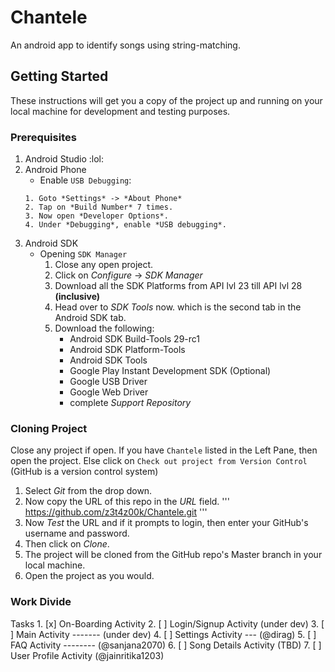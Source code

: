 # Chantele
An android app to identify songs using string-matching.

## Getting Started
These instructions will get you a copy of the project up and running on your local machine for development and testing purposes.

### Prerequisites
1. Android Studio :lol:
2. Android Phone
   - Enable `USB Debugging`:
    ```
    1. Goto *Settings* -> *About Phone*
    2. Tap on *Build Number* 7 times.
    3. Now open *Developer Options*.
    4. Under *Debugging*, enable *USB debugging*.
    ```
3. Android SDK
   - Opening `SDK Manager`
     1. Close any open project.
     2. Click on *Configure* -> *SDK Manager*
     3. Download all the SDK Platforms from API lvl 23 till API lvl 28 **(inclusive)**
     4. Head over to *SDK Tools* now. which is the second tab in the Android SDK tab.
     5. Download the following:
        - Android SDK Build-Tools 29-rc1
        - Android SDK Platform-Tools
        - Android SDK Tools
        - Google Play Instant Development SDK (Optional)
        - Google USB Driver
        - Google Web Driver
        - complete *Support Repository*
        
### Cloning Project
Close any project if open.
If you have `Chantele` listed in the Left Pane, then open the project.
Else click on `Check out project from Version Control` (GitHub is a version control system)
  1. Select *Git* from the drop down.
  2. Now copy the URL of this repo in the *URL* field.
    '''
    https://github.com/z3t4z00k/Chantele.git
    '''
  3. Now *Test* the URL and if it prompts to login, then enter your GitHub's username and password.
  4. Then click on *Clone*.
  5. The project will be cloned from the GitHub repo's Master branch in your local machine.
  6. Open the project as you would.
 
###  Work Divide
  Tasks
    1. [x] On-Boarding Activity
    2. [ ] Login/Signup Activity (under dev)
    3. [ ] Main Activity ------- (under dev)
    4. [ ] Settings Activity --- (@dirag)
    5. [ ] FAQ Activity -------- (@sanjana2070)
    6. [ ] Song Details Activity (TBD)
    7. [ ] User Profile Activity (@jainritika1203)
